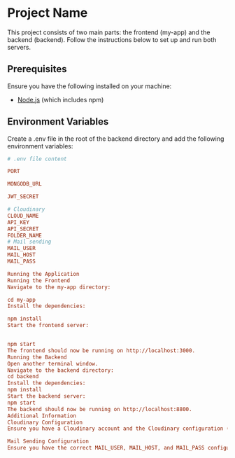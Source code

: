 # Project Name

This project consists of two main parts: the frontend (my-app) and the backend (backend). Follow the instructions below to set up and run both servers.

## Prerequisites

Ensure you have the following installed on your machine:
- [Node.js](https://nodejs.org/) (which includes npm)

## Environment Variables

Create a .env file in the root of the backend directory and add the following environment variables:

```ini
# .env file content

PORT

MONGODB_URL

JWT_SECRET

# Cloudinary
CLOUD_NAME
API_KEY
API_SECRET
FOLDER_NAME
# Mail sending
MAIL_USER
MAIL_HOST
MAIL_PASS

Running the Application
Running the Frontend
Navigate to the my-app directory:

cd my-app
Install the dependencies:

npm install
Start the frontend server:


npm start
The frontend should now be running on http://localhost:3000.
Running the Backend
Open another terminal window.
Navigate to the backend directory:
cd backend
Install the dependencies:
npm install
Start the backend server:
npm start
The backend should now be running on http://localhost:8800.
Additional Information
Cloudinary Configuration
Ensure you have a Cloudinary account and the Cloudinary configuration (CLOUD_NAME, API_KEY, API_SECRET, and FOLDER_NAME) set in your .env file.

Mail Sending Configuration
Ensure you have the correct MAIL_USER, MAIL_HOST, and MAIL_PASS configured in your .env file to enable email sending functionality.